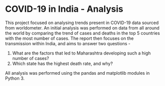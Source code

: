 # COVID-19 in India - Analysis

This project focused on analysing trends present in COVID-19 data sourced from worldometer. An initial analysis was performed on data from all around the world by comparing the trend of cases and deaths in the top 5 countries with the most number of cases. The report then focuses on the transmission within India, and aims to answer two questions - 
1. What are the factors that led to Maharashtra developing such a high number of cases?
2. Which state has the highest death rate, and why?

All analysis was performed using the pandas and matplotlib modules in Python 3. 



